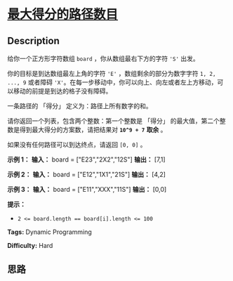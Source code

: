 # [最大得分的路径数目][title]

## Description

给你一个正方形字符数组 `board` ，你从数组最右下方的字符 `'S'` 出发。

你的目标是到达数组最左上角的字符 `'E'` ，数组剩余的部分为数字字符 `1, 2, ..., 9` 或者障碍
`'X'`。在每一步移动中，你可以向上、向左或者左上方移动，可以移动的前提是到达的格子没有障碍。

一条路径的 「得分」 定义为：路径上所有数字的和。

请你返回一个列表，包含两个整数：第一个整数是 「得分」 的最大值，第二个整数是得到最大得分的方案数，请把结果对  **`10^9 + 7`** **取余**
。

如果没有任何路径可以到达终点，请返回 `[0, 0]` 。



**示例 1：**
            **输入：** board = ["E23","2X2","12S"]    **输出：** [7,1]    

**示例 2：**
            **输入：** board = ["E12","1X1","21S"]    **输出：** [4,2]    

**示例 3：**
            **输入：** board = ["E11","XXX","11S"]    **输出：** [0,0]    



**提示：**

  * `2 <= board.length == board[i].length <= 100`


**Tags:** Dynamic Programming

**Difficulty:** Hard

## 思路

[title]: https://leetcode-cn.com/problems/number-of-paths-with-max-score

